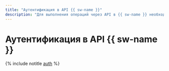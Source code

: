 ```yaml
---
title: "Аутентификация в API {{ sw-name }}"
description: "Для выполнения операций через API в {{ sw-name }} необходимо получить IAM-токен для своего аккаунта."
---
```


# Аутентификация в API {{ sw-name }}

{% include notitle [auth](../../../_includes/authentication.md) %}
